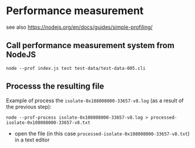 # Performance measurement

see also https://nodejs.org/en/docs/guides/simple-profiling/
## Call performance measurement system from NodeJS

```
node --prof index.js test test-data/test-data-005.cli
```

## Processs the resulting file

Example of process the `isolate-0x108008000-33657-v8.log` (as a result of the previous step):

```
node --prof-process isolate-0x108008000-33657-v8.log > processed-isolate-0x108008000-33657-v8.txt
```

* open the file (in this case `processed-isolate-0x108008000-33657-v8.txt`) in a text editor
